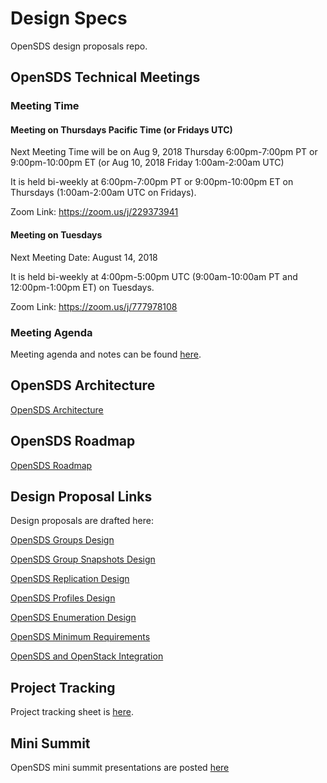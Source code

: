 # Design Specs
OpenSDS design proposals repo.

## OpenSDS Technical Meetings
### Meeting Time

#### Meeting on Thursdays Pacific Time (or Fridays UTC)
Next Meeting Time will be on Aug 9, 2018 Thursday 6:00pm-7:00pm PT or 9:00pm-10:00pm ET (or Aug 10, 2018 Friday 1:00am-2:00am UTC)

It is held bi-weekly at 6:00pm-7:00pm PT or 9:00pm-10:00pm ET on Thursdays (1:00am-2:00am UTC on Fridays).

Zoom Link:  https://zoom.us/j/229373941

#### Meeting on Tuesdays
Next Meeting Date: August 14, 2018

It is held bi-weekly at 4:00pm-5:00pm UTC (9:00am-10:00am PT and 12:00pm-1:00pm ET) on Tuesdays.

Zoom Link: https://zoom.us/j/777978108


### Meeting Agenda
Meeting agenda and notes can be found [here](https://docs.google.com/document/d/1JlxAAOtvZvvf_KhVr8XQa6mUD7lkHOXlxuGruTKEukE/edit?usp=sharing).

## OpenSDS Architecture

[OpenSDS Architecture](https://docs.google.com/presentation/d/1-XZJ8lUSGzSXNs23P2MBSUjuyaIumWhSU85hKUbqauM/edit#)

## OpenSDS Roadmap

[OpenSDS Roadmap](https://docs.google.com/presentation/d/1wDhKmdBFOnWraDL98lSWvVoqbuw-xOTA549O04_de_U/edit#)

## Design Proposal Links

Design proposals are drafted here:

[OpenSDS Groups Design](https://docs.google.com/document/d/1bjDaeEQd1Zf9av8Vd4Yn7jfp1Eiv-bBBxafAAsAACrU/edit#)

[OpenSDS Group Snapshots Design](https://docs.google.com/document/d/1mlnuVfRFhu_bczp8EWMdE2XR9xyNImOvVokLGgM6kCc/edit#)

[OpenSDS Replication Design](https://docs.google.com/document/d/1ymjJdBjFntaVcnR-m--VdSILkzOOj3CM4mZA1Sg5Mk0/edit#)

[OpenSDS Profiles Design](https://docs.google.com/document/d/1irNnz019j0XuW6SZNigs6QuYFOCC3uL44EkRYJiHyq8/edit#)

[OpenSDS Enumeration Design](https://docs.google.com/document/d/1f-ta2CbORuXPTdEZybl48hqbBpq2wnsy1puxbzlvLik/edit#)

[OpenSDS Minimum Requirements](https://docs.google.com/document/d/1lOntboT99pN-5iS4Z6_gz1Dzwlx7y1Q2weo1VxC_Knk/edit#)

[OpenSDS and OpenStack Integration](https://docs.google.com/document/d/1xZWMlVSd1ove-N-xWv3ZmRbiauzBmdgiQu2C6HRSJKI/edit#)

## Project Tracking

Project tracking sheet is [here](https://docs.google.com/spreadsheets/d/1eFZsYCqTW8-zc8K6IMFUVhmzrZQKpOeO8Br0cCraPlU/edit?usp=sharing).

## Mini Summit

OpenSDS mini summit presentations are posted [here](https://github.com/opensds/presentations/tree/master/mini-summit-kubecon-copenhagen-2018)

